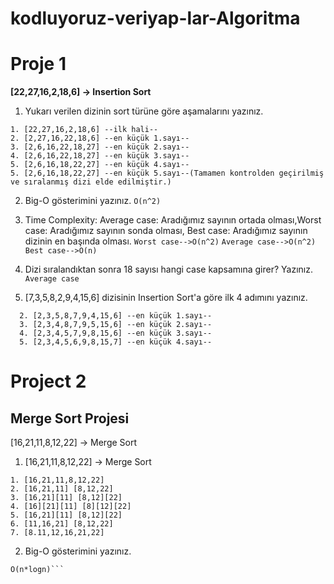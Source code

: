 # kodluyoruz-veriyap-lar-Algoritma

# Proje 1

**[22,27,16,2,18,6] -> Insertion Sort**
1. Yukarı verilen dizinin sort türüne göre aşamalarını yazınız.
```
1. [22,27,16,2,18,6] --ilk hali--
2. [2,27,16,22,18,6] --en küçük 1.sayı--
3. [2,6,16,22,18,27] --en küçük 2.sayı--
4. [2,6,16,22,18,27] --en küçük 3.sayı--
5. [2,6,16,18,22,27] --en küçük 4.sayı--
5. [2,6,16,18,22,27] --en küçük 5.sayı--(Tamamen kontrolden geçirilmiş ve sıralanmış dizi elde edilmiştir.)
```

2. Big-O gösterimini yazınız.
```O(n^2)```
3. Time Complexity: Average case: Aradığımız sayının ortada olması,Worst case: Aradığımız sayının sonda olması, Best case: Aradığımız sayının dizinin en başında olması.
``Worst case-->O(n^2)``
``Average case-->O(n^2)``
``Best case-->O(n)``

4. Dizi sıralandıktan sonra 18 sayısı hangi case kapsamına girer? Yazınız. 
``Average case``
5. [7,3,5,8,2,9,4,15,6] dizisinin Insertion Sort'a göre ilk 4 adımını yazınız. 
```1. [7,3,5,8,2,9,4,15,6] --ilk hali--
  2. [2,3,5,8,7,9,4,15,6] --en küçük 1.sayı--
  3. [2,3,4,8,7,9,5,15,6] --en küçük 2.sayı--
  4. [2,3,4,5,7,9,8,15,6] --en küçük 3.sayı--
  5. [2,3,4,5,6,9,8,15,7] --en küçük 4.sayı--
```




# Project 2
## Merge Sort Projesi
[16,21,11,8,12,22] -> Merge Sort
1. [16,21,11,8,12,22] -> Merge Sort
```
1. [16,21,11,8,12,22]
2. [16,21,11] [8,12,22]
3. [16,21][11] [8,12][22]
4. [16][21][11] [8][12][22]
5. [16,21][11] [8,12][22]
6. [11,16,21] [8,12,22]
7. [8.11,12,16,21,22]
```

2. Big-O gösterimini yazınız.
```
O(n*logn)```
